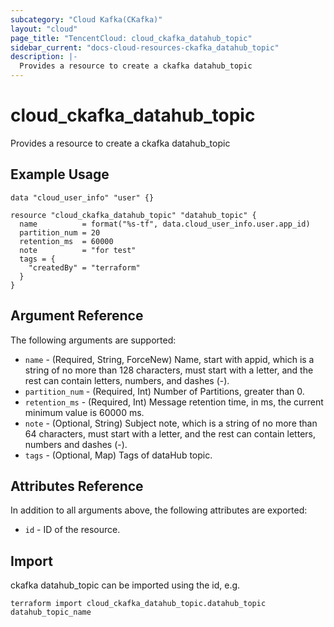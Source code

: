 ```yaml
---
subcategory: "Cloud Kafka(CKafka)"
layout: "cloud"
page_title: "TencentCloud: cloud_ckafka_datahub_topic"
sidebar_current: "docs-cloud-resources-ckafka_datahub_topic"
description: |-
  Provides a resource to create a ckafka datahub_topic
---
```


# cloud_ckafka_datahub_topic

Provides a resource to create a ckafka datahub_topic

## Example Usage

```hcl
data "cloud_user_info" "user" {}

resource "cloud_ckafka_datahub_topic" "datahub_topic" {
  name          = format("%s-tf", data.cloud_user_info.user.app_id)
  partition_num = 20
  retention_ms  = 60000
  note          = "for test"
  tags = {
    "createdBy" = "terraform"
  }
}
```

## Argument Reference

The following arguments are supported:

* `name` - (Required, String, ForceNew) Name, start with appid, which is a string of no more than 128 characters, must start with a letter, and the rest can contain letters, numbers, and dashes (-).
* `partition_num` - (Required, Int) Number of Partitions, greater than 0.
* `retention_ms` - (Required, Int) Message retention time, in ms, the current minimum value is 60000 ms.
* `note` - (Optional, String) Subject note, which is a string of no more than 64 characters, must start with a letter, and the rest can contain letters, numbers and dashes (-).
* `tags` - (Optional, Map) Tags of dataHub topic.

## Attributes Reference

In addition to all arguments above, the following attributes are exported:

* `id` - ID of the resource.



## Import

ckafka datahub_topic can be imported using the id, e.g.

```
terraform import cloud_ckafka_datahub_topic.datahub_topic datahub_topic_name
```

